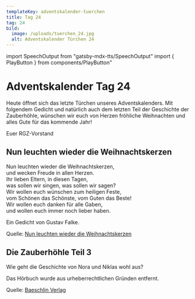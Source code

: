 ```yaml
---
templateKey: adventskalender-tuerchen
title: Tag 24
tag: 24
bild:
  image: /uploads/tuerchen_24.jpg
  alt: Adventskalender Türchen 24
---
```


import SpeechOutput from "gatsby-mdx-tts/SpeechOutput"
import { PlayButton } from components/PlayButton"

<SpeechOutput id="adventskalender-tag-24" customPlayButton={PlayButton}>

# Adventskalender Tag 24
Heute öffnet sich das letzte Türchen unseres Adventskalenders. Mit folgendem Gedicht und natürlich auch dem letzten Teil der Geschichte der Zauberhöhle, wünschen wir euch von Herzen fröhliche Weihnachten und alles Gute für das kommende Jahr! 

Euer RGZ-Vorstand

## Nun leuchten wieder die Weihnachtskerzen

Nun leuchten wieder die Weihnachtskerzen,  
und wecken Freude in allen Herzen.  
Ihr lieben Eltern, in diesen Tagen,  
was sollen wir singen, was sollen wir sagen?   
Wir wollen euch wünschen zum heiligen Feste,  
vom Schönen das Schönste, vom Guten das Beste!   
Wir wollen euch danken für alle Gaben,  
und wollen euch immer noch lieber haben.

Ein Gedicht von Gustav Falke.

Quelle: [Nun leuchten wieder die Weihnachtskerzen](https://weihnachten.tagesspiegel.de/nun-leuchten-wieder-die-weihnachtskerzen/)

## Die Zauberhöhle Teil 3
Wie geht die Geschichte von Nora und Niklas wohl aus?

Das Hörbuch wurde aus urheberrechtlichen Gründen entfernt.

Quelle: [Baeschlin Verlag](https://baeschlinverlag.lesestoff.ch/detail/ISBN-9783855463558/Kammerecker-Swantje/Die-Zauberh%C3%B6hle?bpmctrl=bpmrownr.1%7Cforeign.338921-1-0-0)

</SpeechOutput>

